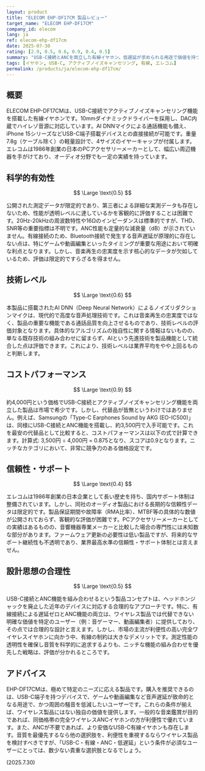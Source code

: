 ```yaml
---
layout: product
title: "ELECOM EHP-DF17CM 製品レビュー"
target_name: "ELECOM EHP-DF17CM"
company_id: elecom
lang: ja
ref: elecom-ehp-df17cm
date: 2025-07-30
rating: [2.9, 0.5, 0.6, 0.9, 0.4, 0.5]
summary: "USB-C接続とANCを両立した有線イヤホン。低遅延が求められる用途で価値を持つが、全体的な測定性能の透明性には課題が残る。"
tags: [イヤホン, USB-C, アクティブノイズキャンセリング, 有線, エレコム]
permalink: /products/ja/elecom-ehp-df17cm/
---
```


## 概要

ELECOM EHP-DF17CMは、USB-C接続でアクティブノイズキャンセリング機能を搭載した有線イヤホンです。10mmダイナミックドライバーを採用し、DAC内蔵でハイレゾ音源に対応しています。AI DNNマイクによる通話機能も備え、iPhone 15シリーズなどUSB-C端子搭載デバイスとの直接接続が可能です。重量7.8g（ケーブル除く）の軽量設計で、4サイズのイヤーキャップが付属します。エレコムは1986年創業の日本のPCアクセサリーメーカーとして、幅広い周辺機器を手がけており、オーディオ分野でも一定の実績を持っています。

## 科学的有効性

$$ \Large \text{0.5} $$

公開された測定データが限定的であり、第三者による詳細な実測データも存在しないため、性能が透明レベルに達しているかを客観的に評価することは困難です。20Hz-20kHzの周波数特性や16Ωのインピーダンスは標準的ですが、THD、SNR等の重要指標は不明です。ANC性能も定量的な減衰量（dB）が示されていません。有線接続のため、Bluetooth接続で発生する音声遅延が原理的に存在しない点は、特にゲームや動画編集といったタイミングが重要な用途において明確な利点となります。しかし、音楽再生の忠実度を示す核心的なデータが欠如しているため、評価は限定的ですらざるを得ません。

## 技術レベル

$$ \Large \text{0.6} $$

本製品に搭載されたAI DNN（Deep Neural Network）によるノイズリダクションマイクは、現代的で高度な音声処理技術です。これは音楽再生の忠実度ではなく、製品の重要な機能である通話品質を向上させるものであり、技術レベルの評価対象となります。具体的なアルゴリズムの独自性に関する情報はないものの、単なる既存技術の組み合わせに留まらず、AIという先進技術を製品機能として統合した点は評価できます。これにより、技術レベルは業界平均をやや上回るものと判断します。

## コストパフォーマンス

$$ \Large \text{0.9} $$

約4,000円という価格でUSB-C接続とアクティブノイズキャンセリング機能を両立した製品は市場で希少です。しかし、代替品が皆無というわけではありません。例えば、Samsungの「Type-C Earphones Sound by AKG (EO-IC500)」は、同様にUSB-C接続とANC機能を搭載し、約3,500円で入手可能です。これを最安の代替品として比較すると、コストパフォーマンスは以下の式で計算できます。計算式: 3,500円 ÷ 4,000円 = 0.875となり、スコアは0.9となります。ニッチなカテゴリにおいて、非常に競争力のある価格設定です。

## 信頼性・サポート

$$ \Large \text{0.4} $$

エレコムは1986年創業の日本企業として長い歴史を持ち、国内サポート体制は整備されています。しかし、同社のオーディオ製品における長期的な信頼性データは限定的です。製品保証期間や故障率（RMA比率）、MTBF等の具体的な数値が公開されておらず、客観的な評価が困難です。PCアクセサリーメーカーとしての実績はあるものの、音響機器専業メーカーと比較した場合の専門性には未知数な部分があります。ファームウェア更新の必要性は低い製品ですが、将来的なサポート継続性も不透明であり、業界最高水準の信頼性・サポート体制とは言えません。

## 設計思想の合理性

$$ \Large \text{0.5} $$

USB-C接続とANC機能を組み合わせるという製品コンセプトは、ヘッドホンジャックを廃止した近年のデバイスに対応する合理的なアプローチです。特に、有線接続による遅延ゼロとANC機能の両立は、ワイヤレス製品では代替できない明確な価値を特定のユーザー（例：音ゲーマー、動画編集者）に提供しており、その点では合理的な設計と言えます。しかし、市場の主流が利便性の高い完全ワイヤレスイヤホンに向かう中、有線の制約は大きなデメリットです。測定性能の透明性を確保し音質を科学的に追求するよりも、ニッチな機能の組み合わせを優先した戦略は、評価が分かれるところです。

## アドバイス

EHP-DF17CMは、極めて特定のニーズに応える製品です。購入を推奨できるのは、USB-C端子を持つデバイスで、ゲームや動画編集など音声遅延が致命的となる用途で、かつ周囲の騒音を低減したいユーザーです。これらの条件が揃えば、ワイヤレス製品にはない独自の価値を提供します。一般的な音楽鑑賞が目的であれば、同価格帯の完全ワイヤレスANCイヤホンの方が利便性で優れています。また、ANCが不要であれば、より安価なUSB-C有線イヤホンも存在します。音質を最優先するなら他の選択肢を、利便性を重視するならワイヤレス製品を検討すべきですが、「USB-C・有線・ANC・低遅延」という条件が必須なユーザーにとっては、数少ない貴重な選択肢となるでしょう。

(2025.7.30)
